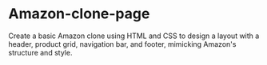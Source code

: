 # Amazon-clone-page
Create a basic Amazon clone using HTML and CSS to design a layout with a header, product grid, navigation bar, and footer, mimicking Amazon's structure and style.
